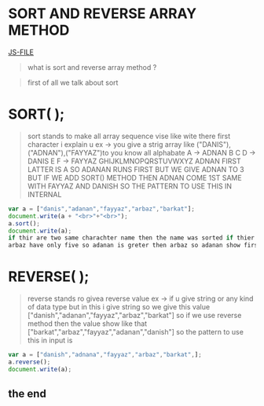 # SORT AND REVERSE ARRAY METHOD
[JS-FILE](/js/37-sort-and-reverse-arrays-method.js)
> what is sort and reverse array method ?

> first of all we talk about sort 
# SORT( );
> sort stands to make all array sequence vise like wite there first character i explain u ex -> you give a strig array like ("DANIS"),("ADNAN"),("FAYYAZ")to you know all alphabate A -> ADNAN B C D -> DANIS E F -> FAYYAZ GHIJKLMNOPQRSTUVWXYZ 
ADNAN FIRST LATTER IS A SO ADANAN RUNS FIRST BUT WE GIVE ADNAN TO 3 BUT IF WE ADD SORT() METHOD THEN ADNAN COME 1ST SAME WITH FAYYAZ AND DANISH SO THE PATTERN TO USE THIS IN INTERNAL 
``` javascript 
var a = ["danis","adanan","fayyaz","arbaz","barkat"];
document.write(a + "<br>"+"<br>");
a.sort();
document.write(a);
if thir are two same charachter name then the name was sorted if thier ar two same charachter name then the name was sorted with thier number example -> adanan have 6 character and 
arbaz have only five so adanan is greter then arbaz so adanan show first
```
# REVERSE( );
>reverse stands ro givea reverse value ex -> if u give string or any kind of data type but in this i give string so we give this value ["danish","adanan","fayyaz","arbaz","barkat"] so if we use reverse method then the value show like that ["barkat","arbaz","fayyaz","adanan","danish"] so the pattern to use this in input is

```javascript
var a = ["danish","adnana","fayyaz","arbaz","barkat",];
a.reverse();
document.write(a);
```
## the end
